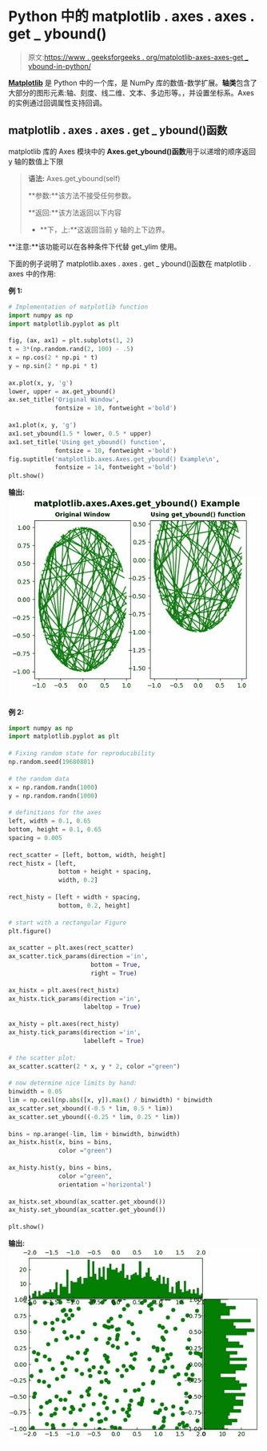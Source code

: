 # Python 中的 matplotlib . axes . axes . get _ ybound()

> 原文:[https://www . geeksforgeeks . org/matplotlib-axes-axes-get _ ybound-in-python/](https://www.geeksforgeeks.org/matplotlib-axes-axes-get_ybound-in-python/)

**[Matplotlib](https://www.geeksforgeeks.org/python-introduction-matplotlib/)** 是 Python 中的一个库，是 NumPy 库的数值-数学扩展。**轴类**包含了大部分的图形元素:轴、刻度、线二维、文本、多边形等。，并设置坐标系。Axes 的实例通过回调属性支持回调。

## matplotlib . axes . axes . get _ ybound()函数

matplotlib 库的 Axes 模块中的 **Axes.get_ybound()函数**用于以递增的顺序返回 y 轴的数值上下限

> **语法:** Axes.get_ybound(self)
> 
> **参数:**该方法不接受任何参数。
> 
> **返回:**该方法返回以下内容
> 
> *   **下，上:**这返回当前 y 轴的上下边界。

**注意:**该功能可以在各种条件下代替 get_ylim 使用。

下面的例子说明了 matplotlib.axes . axes . get _ ybound()函数在 matplotlib . axes 中的作用:

**例 1:**

```py
# Implementation of matplotlib function
import numpy as np
import matplotlib.pyplot as plt

fig, (ax, ax1) = plt.subplots(1, 2)
t = 3*(np.random.rand(2, 100) - .5)
x = np.cos(2 * np.pi * t)
y = np.sin(2 * np.pi * t)

ax.plot(x, y, 'g')
lower, upper = ax.get_ybound()
ax.set_title('Original Window',
             fontsize = 10, fontweight ='bold')

ax1.plot(x, y, 'g')
ax1.set_ybound(1.5 * lower, 0.5 * upper)
ax1.set_title('Using get_ybound() function',
             fontsize = 10, fontweight ='bold')
fig.suptitle('matplotlib.axes.Axes.get_ybound() Example\n',
             fontsize = 14, fontweight ='bold')
plt.show()
```

**输出:**
![](img/81a497e8c5a3def7d208b14b1ae6b47b.png)

**例 2:**

```py
import numpy as np
import matplotlib.pyplot as plt

# Fixing random state for reproducibility
np.random.seed(19680801)

# the random data
x = np.random.randn(1000)
y = np.random.randn(1000)

# definitions for the axes
left, width = 0.1, 0.65
bottom, height = 0.1, 0.65
spacing = 0.005

rect_scatter = [left, bottom, width, height]
rect_histx = [left, 
              bottom + height + spacing, 
              width, 0.2]

rect_histy = [left + width + spacing, 
              bottom, 0.2, height]

# start with a rectangular Figure
plt.figure()

ax_scatter = plt.axes(rect_scatter)
ax_scatter.tick_params(direction ='in',
                       bottom = True, 
                       right = True)

ax_histx = plt.axes(rect_histx)
ax_histx.tick_params(direction ='in', 
                     labeltop = True)

ax_histy = plt.axes(rect_histy)
ax_histy.tick_params(direction ='in', 
                     labelleft = True)

# the scatter plot:
ax_scatter.scatter(2 * x, y * 2, color ="green")

# now determine nice limits by hand:
binwidth = 0.05
lim = np.ceil(np.abs([x, y]).max() / binwidth) * binwidth
ax_scatter.set_xbound((-0.5 * lim, 0.5 * lim))
ax_scatter.set_ybound((-0.25 * lim, 0.25 * lim))

bins = np.arange(-lim, lim + binwidth, binwidth)
ax_histx.hist(x, bins = bins,
              color ="green")

ax_histy.hist(y, bins = bins, 
              color ="green",
              orientation ='horizontal')

ax_histx.set_xbound(ax_scatter.get_xbound())
ax_histy.set_ybound(ax_scatter.get_ybound())

plt.show()
```

**输出:**
![](img/196aa5be156c0b2f973c231b2cb5760a.png)